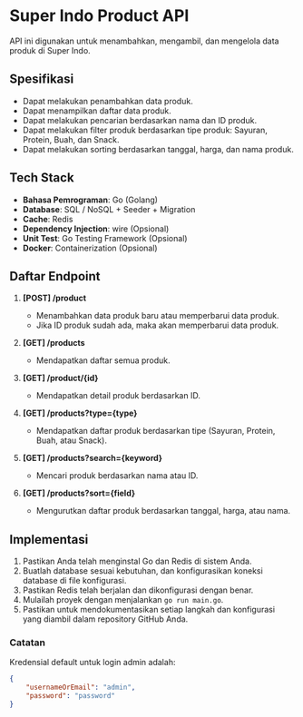 # Super Indo Product API

API ini digunakan untuk menambahkan, mengambil, dan mengelola data produk di Super Indo.

## Spesifikasi

-   Dapat melakukan penambahkan data produk.
-   Dapat menampilkan daftar data produk.
-   Dapat melakukan pencarian berdasarkan nama dan ID produk.
-   Dapat melakukan filter produk berdasarkan tipe produk: Sayuran, Protein, Buah, dan Snack.
-   Dapat melakukan sorting berdasarkan tanggal, harga, dan nama produk.

## Tech Stack

-   **Bahasa Pemrograman**: Go (Golang)
-   **Database**: SQL / NoSQL + Seeder + Migration
-   **Cache**: Redis
-   **Dependency Injection**: wire (Opsional)
-   **Unit Test**: Go Testing Framework (Opsional)
-   **Docker**: Containerization (Opsional)

## Daftar Endpoint

1. **[POST] /product**

    - Menambahkan data produk baru atau memperbarui data produk.
    - Jika ID produk sudah ada, maka akan memperbarui data produk.

2. **[GET] /products**

    - Mendapatkan daftar semua produk.

3. **[GET] /product/{id}**

    - Mendapatkan detail produk berdasarkan ID.

4. **[GET] /products?type={type}**

    - Mendapatkan daftar produk berdasarkan tipe (Sayuran, Protein, Buah, atau Snack).

5. **[GET] /products?search={keyword}**

    - Mencari produk berdasarkan nama atau ID.

6. **[GET] /products?sort={field}**
    - Mengurutkan daftar produk berdasarkan tanggal, harga, atau nama.

## Implementasi

1. Pastikan Anda telah menginstal Go dan Redis di sistem Anda.
2. Buatlah database sesuai kebutuhan, dan konfigurasikan koneksi database di file konfigurasi.
3. Pastikan Redis telah berjalan dan dikonfigurasi dengan benar.
4. Mulailah proyek dengan menjalankan `go run main.go`.
5. Pastikan untuk mendokumentasikan setiap langkah dan konfigurasi yang diambil dalam repository GitHub Anda.

### Catatan

Kredensial default untuk login admin adalah:

```json
{
    "usernameOrEmail": "admin",
    "password": "password"
}
```
